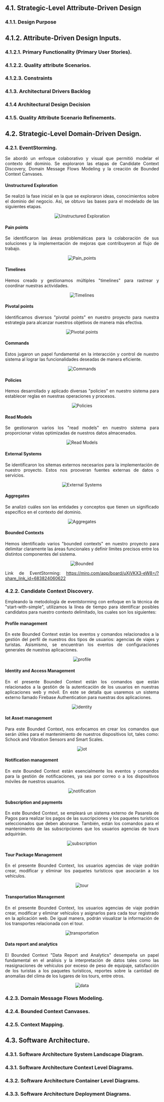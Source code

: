<div align="justify">

## 4.1. Strategic-Level Attribute-Driven Design
### 4.1.1. Design Purpose

## 4.1.2. Attribute-Driven Design Inputs.
### 4.1.2.1. Primary Functionality (Primary User Stories).

### 4.1.2.2. Quality attribute Scenarios.
### 4.1.2.3. Constraints

### 4.1.3. Architectural Drivers Backlog

### 4.1.4 Architectural Design Decision
### 4.1.5. Quality Attribute Scenario Refinements.

## 4.2. Strategic-Level Domain-Driven Design.

### 4.2.1. EventStorming.
Se abordó un enfoque colaborativo y visual que permitió modelar el contexto del dominio. Se exploraron las etapas de Candidate Context Discovery, Domain Message Flows Modeling y la creación de Bounded Context Canvases.

#### Unstructured Exploration
Se realizó la fase inicial en la que se exploraron ideas, conocimientos sobre el dominio del negocio. Así, se obtuvo las bases para el modelado de las siguientes etapas.

<div align="center">
  <img src="./Resources/event-storming/Unstructured_Exploration.png" alt="Unstructured Exploration" />
</div>

#### Pain points
Se identificaron las áreas problemáticas para la colaboración de sus soluciones y la implementación de mejoras que contribuyeron al flujo de trabajo.

<div align="center">
  <img src="./Resources/event-storming/Pain_points.png" alt="Pain_points" />
</div>

#### Timelines
Hemos creado y gestionamos múltiples "timelines" para rastrear y coordinar nuestras actividades. 

<div align="center">
  <img src="./Resources/event-storming/Timelines.png" alt="Timelines" />
</div>

#### Pivotal points
Identificamos diversos "pivotal points" en nuestro proyecto para nuestra estrategia para alcanzar nuestros objetivos de manera más efectiva.

<div align="center">
  <img src="./Resources/event-storming/Pivotal_points.png" alt="Pivotal points" />
</div>

#### Commands
Estos jugaron un papel fundamental en la interacción y control de nuestro sistema al lograr las funcionalidades deseadas de manera eficiente.

<div align="center">
  <img src="./Resources/event-storming/Commands.png" alt="Commands" />
</div>

#### Policies
Hemos desarrollado y aplicado diversas "policies" en nuestro sistema para establecer reglas en nuestras operaciones y procesos.

<div align="center">
  <img src="./Resources/event-storming/Policies.png" alt="Policies" />
</div>

#### Read Models
Se gestionaron varios los "read models" en nuestro sistema para proporcionar vistas optimizadas de nuestros datos almacenados.

<div align="center">
  <img src="./Resources/event-storming/Read_Models.png" alt="Read Models" />
</div>

#### External Systems
Se identificaron los sitemas externos necesarios para la implementación de nuestro proyecto. Estos nos prooveran fuentes externas de datos o servicios.

<div align="center">
  <img src="./Resources/event-storming/External_Systems.png" alt="External Systems" />
</div>

#### Aggregates
Se analizó cuáles son las entidades y conceptos que tienen un significado específico en el contexto del dominio.

<div align="center">
  <img src="./Resources/event-storming/Aggregates.png" alt="Aggregates" />
</div>

#### Bounded Contexts
Hemos identificado varios "bounded contexts" en nuestro proyecto para delimitar claramente las áreas funcionales y definir límites precisos entre los distintos componentes del sistema.

<div align="center">
  <img src="./Resources/event-storming/Bounded.png" alt="Bounded" />
</div>

Link de EventStorming: https://miro.com/app/board/uXjVKX3-eW8=/?share_link_id=683824060622

### 4.2.2. Candidate Context Discovery.
Empleando la metodología de eventstorming con enfoque en la técnica de "start-with-simple", utilizamos la línea de tiempo para identificar posibles candidatos para nuestro contexto delimitado, los cuales son los siguientes:

#### Profile management
En este Bounded Context están los eventos y comandos relacionados a la gestión del perfil de nuestros dos tipos de usuarios: agencias de viajes y turistas. Asismismo, se encuentran los eventos de configuraciones generales de nuestras aplicaciones.
<div align="center">
  <img src="./Resources/candidate-context-discovery/profile.png" alt="profile" />
</div>

#### Identity and Access Management
En el presente Bounded Context están los comandos que están relacionados a la gestión de la autenticación de los usuarios en nuestras aplicaciones web y móvil. En este se detalla que usaremos un sistema externo llamado Firebase Authentication para nuestras dos aplicaciones.
<div align="center">
  <img src="./Resources/candidate-context-discovery/identity.png" alt="identity" />
</div>

#### Iot Asset management
Para este Bounded Context, nos enfocamos en crear los comandos que serán útiles para el mantenimiento de nuestros dispositivos Iot, tales como: Schock and Vibration Sensors and Smart Scales.
<div align="center">
  <img src="./Resources/candidate-context-discovery/iot.png" alt="iot" />
</div>

#### Notification management
En este Bounded Context están esencialmente los eventos y comandos para la gestión de notificaciones, ya sea por correo o a los dispositivos móviles de nuestros usuarios.
<div align="center">
  <img src="./Resources/candidate-context-discovery/notification.png" alt="notification" />
</div>

#### Subscription and payments
En este Bounded Context, se empleará un sistema externo de Pasarela de Pagos para realizar los pagos de las suscripciones y los paquetes turísticos seleccionados que deben abonarse. También, están los comandos para el mantenimiento de las subscripciones que los usuarios agencias de tours adquirirán.
<div align="center">
  <img src="./Resources/candidate-context-discovery/subscription.png" alt="subscription" />
</div>

#### Tour Package Management
En el presente Bounded Context, los usuarios agencias de viaje podrán crear, modificar y eliminar los paquetes turísticos que asociarán a los vehículos.
<div align="center">
  <img src="./Resources/candidate-context-discovery/tour.png" alt="tour" />
</div>

#### Transportation Management
En el presente Bounded Context, los usuarios agencias de viaje podrán crear, modificar y eliminar vehículos y asignarlos para cada tour registrado en la aplicación web. De igual manera, podrán visualizar la información de los transportes relacionada con el tour.
<div align="center">
  <img src="./Resources/candidate-context-discovery/transportation.png" alt="transportation" />
</div>

#### Data report and analytics
El Bounded Context "Data Report and Analytics" desempeña un papel fundamental en el análisis y la interpretación de datos tales como las reasignaciones de vehículos por exceso de peso de equipaje, satisfacción de los turistas a los paquetes turísticos, reportes sobre la cantidad de anomalías del clima de los lugares de los tours, entre otros.
<div align="center">
  <img src="./Resources/candidate-context-discovery/data.png" alt="data" />
</div>

### 4.2.3. Domain Message Flows Modeling.
### 4.2.4. Bounded Context Canvases.
### 4.2.5. Context Mapping.
## 4.3. Software Architecture.
### 4.3.1. Software Architecture System Landscape Diagram.
### 4.3.1. Software Architecture Context Level Diagrams.
### 4.3.2. Software Architecture Container Level Diagrams.
### 4.3.3. Software Architecture Deployment Diagrams.

</div>